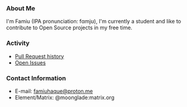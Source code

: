### About Me

I'm Famiu (IPA pronunciation: fαmjʊ), I'm currently a student and like to contribute to Open Source projects in my free time.

### Activity

- [Pull Request history](https://github.com/search?q=author%3Afamiu+is%3Apr)
- [Open Issues](https://github.com/search?q=author%3Afamiu+is%3Aissue+is%3Aopen)

### Contact Information

- E-mail: famiuhaque@proton.me
- Element/Matrix: @moonglade:matrix.org
